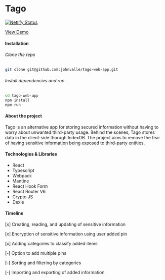 # Tago
[![Netlify Status](https://api.netlify.com/api/v1/badges/85348c64-1d81-4ec9-988d-7d2600f8b504/deploy-status)](https://app.netlify.com/sites/sunny-pegasus-52d942/deploys)

[View Demo](https://main--sunny-pegasus-52d942.netlify.app/)

#### Installation

###### Clone the repo
```bash
git clone git@github.com:johnvalle/tago-web-app.git
```
###### Install dependencies and run
```bash
cd tago-web-app
npm install
npm run
```

####

#### About the project
Tago is an alternative app for storing secured information without having to worry about unwanted third-party usage. Behind the scenes, Tago stores data in the client-side thorugh IndexDB. The project aims to remove the fear of having sensitive information being exposed to third-party entities.

#### Technologies & Libraries

- React
- Typescript
- Webpack
- Mantine
- React Hook Form
- React Router V6
- Crypto JS
- Dexie

#### Timeline

[x] Creating, reading, and updating of sensitive information

[x] Encryption of sensitive information using user added pin

[x] Adding categories to classify added items

[-] Option to add multiple pins

[-] Sorting and filtering by categories

[-] Importing and exporting of added information
